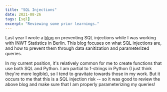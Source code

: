 ```yaml
---
title: "SQL Injections"
date: 2021-08-26
tags: [sql]
excerpt: "Reviewing some prior learnings."
---
```

Last year I wrote a [blog](https://www.inwt-statistics.com/read-blog/protecting-your-database-from-sql-injections.html) on preventing SQL injections while I was working with INWT Statistics in Berlin. This blog focuses on what SQL injections are, and how to prevent them through data sanitization and parameterized queries. 

In my current position, it's relatively common for me to create functions that use both SQL and Python. I am partial to f-strings in Python (I just think they're more legible), so I tend to gravitate towards those in my work. But it occurs to me that this is a SQL injection risk -- so it was good to review the above blog and make sure that I am properly parameterizing my queries!

